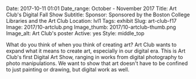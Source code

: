 Date: 2017-10-11 01:01 
Date_range: October - November 2017
Title: Art Club's Digital Fall Show
Subtitle: 
Sponsor: Sponsored by the Boston College Libraries and the Art Club
Location: lvl1
Tags: exhibit
Slug: art-club-f17
Image: 2017/10-artclub.png
Image_thumb: 2017/10-artclub-thumb.png
Image_alt: Art Club's poster
Active: yes
Style: middle_top

What do you think of when you think of creating art? 
Art Club wants to expand what it means to create art, especially in our digital era.
This is Art Club's first Digital Art Show, ranging in works from digital photography to photo manipulations. We want to show that art doesn't have to be confined to just painting or drawing, but digital work as well. 